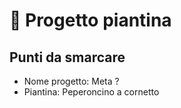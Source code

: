 # 🌱 Progetto piantina

## Punti da smarcare

 - Nome progetto: Meta ?
 - Piantina: Peperoncino a cornetto
